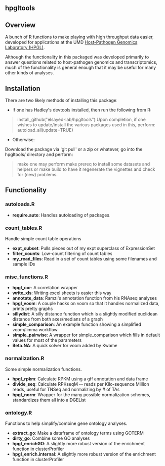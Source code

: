hpgltools
---------

## Overview

A bunch of R functions to make playing with high throughput data easier,
developed for applications at the UMD 
[Host-Pathogen Genomics Laboratory (HPGL)](http://www.najibelsayed.org/research.aspx).

Although the functionality in this packaged was developed primarily to answer
questions related to host-pathogen genomics and transcriptomics, much of the
functionality is general enough that it may be useful for many other kinds of
analyses.

## Installation

There are two likely methods of installing this package:

* If one has Hadley's devtools installed, then run the following from R:

> install_github("elsayed-lab/hpgltools")
Upon completion, if one wishes to update/install the various
packages used in this, perform:
> autoload_all(update=TRUE)

* Otherwise:

Download the package via 'git pull' or a zip or whatever, go
into the hpgltools/ directory and perform:
> make
one may perform
> make prereq to install some datasets and helpers
or
> make build
to have it regenerate the vignettes and check for (new) problems.

## Functionality

### autoloads.R

- **require.auto**: Handles autoloading of packages.

### count_tables.R

Handle simple count table operations

- **expt_subset**:   Pulls pieces out of my expt superclass of ExpressionSet
- **filter_counts**: Low-count filtering of count tables
- **my_read_files**: Read in a set of count tables using some filenames and
                     sample IDs

### misc_functions.R

- **hpgl_cor**: A correlation wrapper
- **write_xls**: Writing excel sheets is easier this way
- **annotate_data**: Ramzi's annotation function from his RNAseq analyses
- **hpgl_voom**: A couple hacks on voom so that it handles normalized data, prints pretty graphs
- **sillydist**: A silly distance function which is a slightly modified euclidean distance from both axes/medians of a graph
- **simple_comparison**: An example function showing a simplified voom/limma workflow
- **simple_pairwise**: A wrapper for simple_comparison which fills in default values for most of the parameters
- **Beta.NA**: A quick solver for voom added by Kwame

### normalization.R

Some simple normalization functions.

- **hpgl_rpkm**: Calculate RPKM using a gff annotation and data frame
- **divide_seq**: Calculate RPKseqM -- reads per Kilo-sequence Million reads, useful for TNSeq and normalizing by # of TAs
- **hpgl_norm**: Wrapper for the many possible normalization schemes, standardizes them all into a DGEList

### ontology.R

Functions to help simplify/combine gene ontology analyses.

- **extract_go**: Make a dataframe of ontology terms using GOTERM
- **dirty_go**: Combine some GO analyses
- **hpgl_enrichGO**: A slightly more robust version of the enrichment function in clusterProfiler
- **hpgl_enrich.internal**: A slightly more robust version of the enrichment function in clusterProfiler

